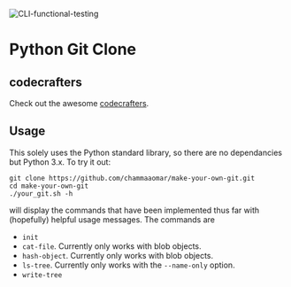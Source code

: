![CLI-functional-testing](https://github.com/chammaaomar/make-your-own-git/workflows/CLI-functional-testing/badge.svg)
# Python Git Clone

## codecrafters

Check out the awesome [codecrafters](https://codecrafters.io).

## Usage
This solely uses the Python standard library, so there are no dependancies but Python 3.x. To try it out:
```
git clone https://github.com/chammaaomar/make-your-own-git.git
cd make-your-own-git
./your_git.sh -h
```

will display the commands that have been implemented thus far with (hopefully) helpful usage messages. The commands are

- `init`
- `cat-file`. Currently only works with blob objects.
- `hash-object`. Currently only works with blob objects.
- `ls-tree`. Currently only works with the `--name-only` option.
- `write-tree`

